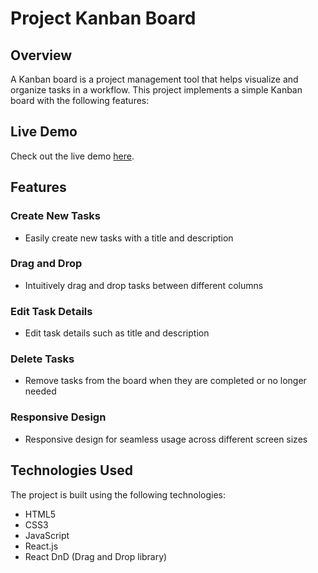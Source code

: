 # Project Kanban Board

## Overview

A Kanban board is a project management tool that helps visualize and organize tasks in a workflow. This project implements a simple Kanban board with the following features:

## Live Demo

Check out the live demo [here](https://project-10-kanban-board.vercel.app).

## Features

### Create New Tasks

- Easily create new tasks with a title and description

### Drag and Drop

- Intuitively drag and drop tasks between different columns

### Edit Task Details

- Edit task details such as title and description

### Delete Tasks

- Remove tasks from the board when they are completed or no longer needed

### Responsive Design

- Responsive design for seamless usage across different screen sizes

## Technologies Used

The project is built using the following technologies:

- HTML5
- CSS3
- JavaScript
- React.js
- React DnD (Drag and Drop library)

